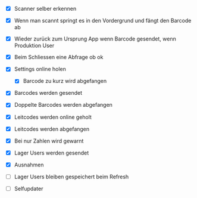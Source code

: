 - [x] Scanner selber erkennen
- [x] Wenn man scannt springt es in den Vordergrund und fängt den Barcode ab
- [x] Wieder zurück zum Ursprung App wenn Barcode gesendet, wenn Produktion User
- [x] Beim Schliessen eine Abfrage ob ok
- [x] Settings online holen 
    - [x] Barcode zu kurz wird abgefangen
- [x] Barcodes werden gesendet
- [x] Doppelte Barcodes werden abgefangen
- [x] Leitcodes werden online geholt
- [x] Leitcodes werden abgefangen
- [x] Bei nur Zahlen wird gewarnt
- [x] Lager Users werden gesendet
- [x] Ausnahmen
- [ ] Lager Users bleiben gespeichert beim Refresh
- [ ] Selfupdater

